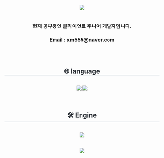 <div align= "center">
    <img src="https://capsule-render.vercel.app/api?type=waving&color=8ad2ff&height=240&text=Jaesong's%20GitHub&animation=&fontColor=ffffff&fontSize=70" />
    </div>
    <br />
    <h3 align="center"> 현재 공부중인 클라이언트 주니어 개발자입니다. </h3>
       <h3 align="center"> Email : xm555@naver.com </h3>
                   <br />
            <br />
    <div align= "center">
    <h2 style="border-bottom: 1px solid #d8dee4; color: #282d33;"> 🌐 language </h2> <br> 
    <div style="margin: 0 auto; text-align: center;" align= "center"> <img src="https://img.shields.io/badge/c%23-%23239120.svg?style=for-the-badge&logo=csharp&logoColor=white" />
          <img src="https://img.shields.io/badge/C++-00599C?style=for-the-badge&logo=C%2B%2B&logoColor=white">
          </div>
            <br />
            <br />
      <h2 style="border-bottom: 1px solid #d8dee4; color: #282d33;"> 🛠️ Engine </h2> <br> 
        <div style="margin: 0 auto; text-align: center;" align= "center"> <img src="https://img.shields.io/badge/unity-%23000000.svg?style=for-the-badge&logo=unity&logoColor=white" />
          </div>
       <br />
            <br />
    </div>
    <div align="center">
    <img src="https://capsule-render.vercel.app/api?type=waving&reversal=true&color=6994CDEE&height=200&section=footer"   />
    </div>
